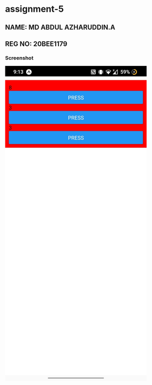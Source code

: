 <h1>assignment-5</h1>
<h2>NAME: MD ABDUL AZHARUDDIN.A</h2>


<h2>REG NO: 20BEE1179</h2>


<h3>Screenshot</h3>
<img src="./screenshots/SS5.jpeg">